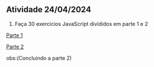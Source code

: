 
## Atividade 24/04/2024

1. Faça 30 exercicios JavaScript divididos em parte 1 e 2  

[Parte 1](https://github.com/ThiagooSG/FullStack_RPV/tree/main/FullStack_RPV/back_end/Atividades_04032024/Parte1)

[Parte 2](https://github.com/ThiagooSG/FullStack_RPV/tree/main/FullStack_RPV/back_end/Atividades_04032024/Parte2)

obs:(Concluindo a parte 2)  
